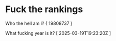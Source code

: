 # Fuck the rankings

Who the hell am I?
{ 19808737 }

What fucking year is it?
[ 2025-03-19T19:23:20Z ]
